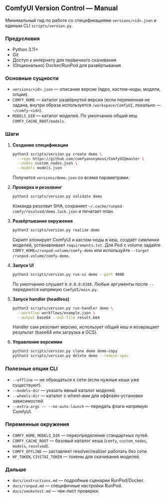 ## ComfyUI Version Control — Manual

Минимальный гид по работе со спецификациями `versions/<id>.json` и единым CLI `scripts/version.py`.

### Предусловия

-   Python 3.11+
-   Git
-   Доступ к интернету для первичного скачивания
-   (Опционально) Docker/RunPod для развёртывания

### Основные сущности

-   `versions/<id>.json` — описание версии (ядро, кастом-ноды, модели, опции).
-   `COMFY_HOME` — каталог развёрнутой версии (если переменная не задана, внутри образа используется `/workspace/ComfyUI`, локально — `~/comfy-<id>`).
-   `MODELS_DIR` — каталог моделей. По умолчанию общий кеш `COMFY_CACHE_ROOT/models`.

### Шаги

1. **Создание спецификации**

    ```bash
    python3 scripts/version.py create demo \
      --repo https://github.com/comfyanonymous/ComfyUI@master \
      --nodes custom_nodes.json \
      --models models.json
    ```

    Получится `versions/demo.json` со всеми параметрами.

2. **Проверка и резолвинг**

    ```bash
    python3 scripts/version.py validate demo
    ```

    Команда резолвит SHA, сохраняет `~/.cache/runpod-comfy/resolved/demo.lock.json` и печатает план.

3. **Развёртывание окружения**

    ```bash
    python3 scripts/version.py realize demo
    ```

    Скрипт клонирует ComfyUI и кастом-ноды в кеш, создаёт симлинки моделей, устанавливает `requirements.txt`. Для Pod с volume задайте `COMFY_HOME=/runpod-volume/comfy-demo` или используйте `--target /runpod-volume/comfy-demo`.

4. **Запуск UI**

    ```bash
    python3 scripts/version.py run-ui demo --port 9000
    ```

    По умолчанию слушает `0.0.0.0:8188`. Любые аргументы после `--` передаются напрямую `ComfyUI/main.py`.

5. **Запуск handler (headless)**

    ```bash
    python3 scripts/version.py run-handler demo \
      --workflow workflows/example.json \
      --output base64 --out-file result.b64
    ```

    Handler сам резолвит версию, использует общий кеш и возвращает результат (base64 или загрузка в GCS).

6. **Управление версиями**

    ```bash
    python3 scripts/version.py clone demo demo-copy
    python3 scripts/version.py delete demo --remove-spec
    ```

### Полезные опции CLI

-   `--offline` — не обращаться к сети (если нужные кеши уже существуют).
-   `--models-dir` — указать явный каталог моделей.
-   `--wheels-dir` — каталог с wheel-ами для оффлайн-установки зависимостей.
-   `--extra-args -- --no-auto-launch` — передать флаги напрямую ComfyUI.

### Переменные окружения

-   `COMFY_HOME`, `MODELS_DIR` — переопределение стандартных путей.
-   `COMFY_CACHE_ROOT` — базовый каталог кеша (`comfy`, `custom_nodes`, `models`, `resolved`).
-   `COMFY_OFFLINE` — заставляет resolver/realizer работать без сети.
-   `HF_TOKEN`, `CIVITAI_TOKEN` — токены для скачивания моделей.

### Дальше

-   `docs/instructions.md` — подробные сценарии RunPod/Docker.
-   `docs/runpod.md` — специфичные настройки RunPod.
-   `docs/smoketest.md` — чек-лист проверки.
